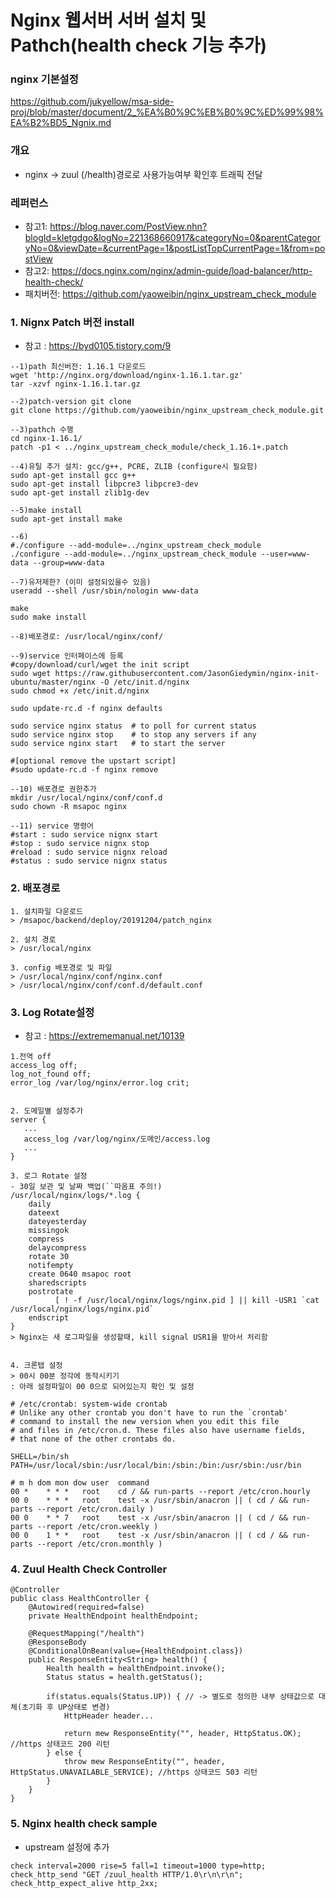 # Nginx 웹서버 서버 설치 및 Pathch(health check 기능 추가)

### nginx 기본설정
https://github.com/jukyellow/msa-side-proj/blob/master/document/2_%EA%B0%9C%EB%B0%9C%ED%99%98%EA%B2%BD5_Ngnix.md

### 개요
- nginx -> zuul (/health)경로로 사용가능여부 확인후 트래픽 전달

### 레퍼런스
- 참고1: https://blog.naver.com/PostView.nhn?blogId=kletgdgo&logNo=221368660917&categoryNo=0&parentCategoryNo=0&viewDate=&currentPage=1&postListTopCurrentPage=1&from=postView
- 참고2:  https://docs.nginx.com/nginx/admin-guide/load-balancer/http-health-check/
- 패치버전: https://github.com/yaoweibin/nginx_upstream_check_module

### 1. Nignx Patch 버전 install
- 참고 : https://byd0105.tistory.com/9
```
--1)path 최신버전: 1.16.1 다운로드
wget 'http://nginx.org/download/nginx-1.16.1.tar.gz'
tar -xzvf nginx-1.16.1.tar.gz

--2)patch-version git clone
git clone https://github.com/yaoweibin/nginx_upstream_check_module.git

--3)pathch 수행
cd nginx-1.16.1/
patch -p1 < ../nginx_upstream_check_module/check_1.16.1+.patch

--4)유틸 추가 설치: gcc/g++, PCRE, ZLIB (configure시 필요함)
sudo apt-get install gcc g++
sudo apt-get install libpcre3 libpcre3-dev
sudo apt-get install zlib1g-dev

--5)make install
sudo apt-get install make

--6)
#./configure --add-module=../nginx_upstream_check_module
./configure --add-module=../nginx_upstream_check_module --user=www-data --group=www-data

--7)유저제한? (이미 설정되있을수 있음)
useradd --shell /usr/sbin/nologin www-data

make
sudo make install

--8)배포경로: /usr/local/nginx/conf/

--9)service 인터페이스에 등록
#copy/download/curl/wget the init script
sudo wget https://raw.githubusercontent.com/JasonGiedymin/nginx-init-ubuntu/master/nginx -O /etc/init.d/nginx
sudo chmod +x /etc/init.d/nginx

sudo update-rc.d -f nginx defaults

sudo service nginx status  # to poll for current status
sudo service nginx stop    # to stop any servers if any
sudo service nginx start   # to start the server

#[optional remove the upstart script]
#sudo update-rc.d -f nginx remove

--10) 배포경로 권한추가
mkdir /usr/local/nginx/conf/conf.d
sudo chown -R msapoc nginx

--11) service 명령어
#start : sudo service nignx start
#stop : sudo service nignx stop
#reload : sudo service nignx reload
#status : sudo service nignx status
```

### 2. 배포경로
```
1. 설치파일 다운로드
> /msapoc/backend/deploy/20191204/patch_nginx

2. 설치 경로
> /usr/local/nginx

3. config 배포경로 및 파일
> /usr/local/nginx/conf/nginx.conf
> /usr/local/nginx/conf/conf.d/default.conf
```

### 3. Log Rotate설정
- 참고 : https://extrememanual.net/10139
```
1.전역 off
access_log off;
log_not_found off;
error_log /var/log/nginx/error.log crit;


2. 도메일별 설정추가
server {
   ...
   access_log /var/log/nginx/도메인/access.log
   ...
}

3. 로그 Rotate 설정
- 30일 보관 및 날짜 백업(``따옴표 주의!)
/usr/local/nginx/logs/*.log {
    daily
    dateext
    dateyesterday
    missingok
    compress
    delaycompress
    rotate 30
    notifempty
    create 0640 msapoc root
    sharedscripts
    postrotate
          [ ! -f /usr/local/nginx/logs/nginx.pid ] || kill -USR1 `cat /usr/local/nginx/logs/nginx.pid`
    endscript
}
> Nginx는 새 로그파일을 생성할때, kill signal USR1을 받아서 처리함  


4. 크론탭 설정
> 00시 00분 정각에 동작시키기
: 아래 설정파일이 00 0으로 되어있는지 확인 및 설정

# /etc/crontab: system-wide crontab
# Unlike any other crontab you don't have to run the `crontab'
# command to install the new version when you edit this file
# and files in /etc/cron.d. These files also have username fields,
# that none of the other crontabs do.

SHELL=/bin/sh
PATH=/usr/local/sbin:/usr/local/bin:/sbin:/bin:/usr/sbin:/usr/bin

# m h dom mon dow user  command
00 *    * * *   root    cd / && run-parts --report /etc/cron.hourly
00 0    * * *   root    test -x /usr/sbin/anacron || ( cd / && run-parts --report /etc/cron.daily )
00 0    * * 7   root    test -x /usr/sbin/anacron || ( cd / && run-parts --report /etc/cron.weekly )
00 0    1 * *   root    test -x /usr/sbin/anacron || ( cd / && run-parts --report /etc/cron.monthly )
```

### 4. Zuul Health Check Controller
```
@Controller
public class HealthController {
    @Autowired(required=false)
    private HealthEndpoint healthEndpoint;

    @RequestMapping("/health")
    @ResponseBody
    @ConditionalOnBean(value={HealthEndpoint.class})
    public ResponseEntity<String> health() {
        Health health = healthEndpoint.invoke();
        Status status = health.getStatus();
        
        if(status.equals(Status.UP)) { // -> 별도로 정의한 내부 상태값으로 대체(초기화 후 UP상태로 변경)
            HttpHeader header...
        
            return mew ResponseEntity("", header, HttpStatus.OK); //https 상태코드 200 리턴
        } else {
            throw mew ResponseEntity("", header, HttpStatus.UNAVAILABLE_SERVICE); //https 상태코드 503 리턴
        }        
    }
}
```

### 5. Nginx health check sample
- upstream 설정에 추가
```
check interval=2000 rise=5 fall=1 timeout=1000 type=http;
check_http_send "GET /zuul_health HTTP/1.0\r\n\r\n";
check_http_expect_alive http_2xx;
```
